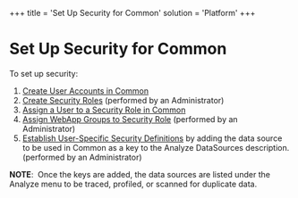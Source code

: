 +++
title = 'Set Up Security for Common'
solution = 'Platform'
+++

# Set Up Security for Common

To set up security:

1.  [Create User Accounts in
    Common](../Use_Cases/Create_User_Accounts_in_Common.htm)
2.  [Create Security
    Roles](../../Sys_Admin/Use_Cases/Create_Security_Roles.htm)
    (performed by an Administrator)
3.  [Assign a User to a Security Role in
    Common](../Use_Cases/Assign_a_User_to_a_Security_Role_in_Common.htm)
4.  [Assign WebApp Groups to Security
    Role](../../Sys_Admin/Use_Cases/Assign_WebApp_Groups_to_Security_Role.htm)
    (performed by an Administrator)
5.  [Establish User-Specific Security
    Definitions](../../Sys_Admin/Use_Cases/Establish_UserSpecific_Security_Definitions.htm) by
    adding the data source to be used in Common as a key to the Analyze
    DataSources description.(performed by an Administrator)

**NOTE**:  Once the keys are added, the data sources are listed under
the Analyze menu to be traced, profiled, or scanned for duplicate data.
